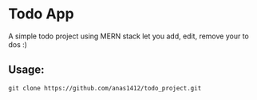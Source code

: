 # Todo App
A simple todo project using MERN stack let you add, edit, remove your to dos :)

Usage:
-----

```
git clone https://github.com/anas1412/todo_project.git
```

